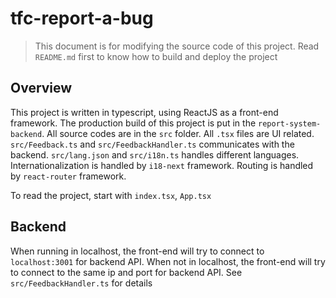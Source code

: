 # tfc-report-a-bug

> This document is for modifying the source code of this project. Read `README.md` first to know how to build and deploy the project

## Overview

This project is written in typescript, using ReactJS as a front-end framework. The production build of this project is put in the `report-system-backend`. All source codes are in the `src` folder. All `.tsx` files are UI related. `src/Feedback.ts` and `src/FeedbackHandler.ts` communicates with the backend. `src/lang.json` and `src/i18n.ts` handles different languages. Internationalization is handled by `i18-next` framework. Routing is handled by `react-router` framework.

To read the project, start with `index.tsx`, `App.tsx`

## Backend

When running in localhost, the front-end will try to connect to `localhost:3001` for backend API. When not in localhost, the front-end will try to connect to the same ip and port for backend API. See `src/FeedbackHandler.ts` for details
